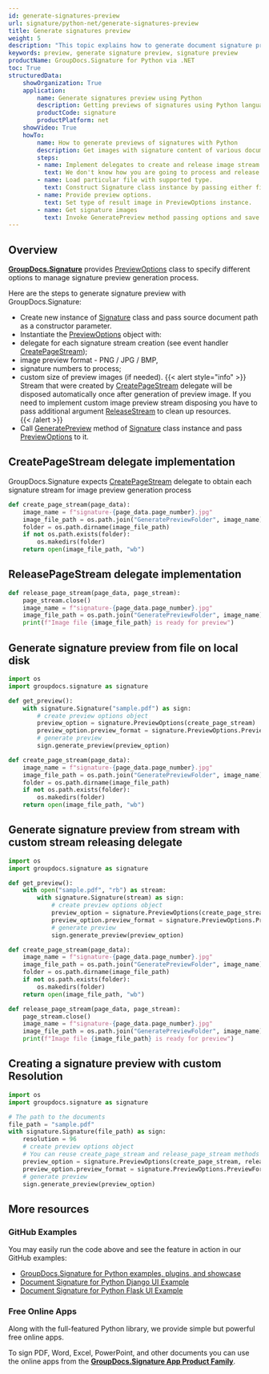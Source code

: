 ```yaml
---
id: generate-signatures-preview
url: signature/python-net/generate-signatures-preview
title: Generate signatures preview
weight: 5
description: "This topic explains how to generate document signature preview in Python with various options by GroupDocs.Signature for Python via .NET."
keywords: preview, generate signature preview, signature preview
productName: GroupDocs.Signature for Python via .NET
toc: True
structuredData:
    showOrganization: True
    application:    
        name: Generate signatures preview using Python    
        description: Getting previews of signatures using Python language and GroupDocs.Signature for Python via .NET APIs
        productCode: signature
        productPlatform: net 
    showVideo: True
    howTo:
        name: How to generate previews of signatures with Python 
        description: Get images with signature content of various document types in Python
        steps:
        - name: Implement delegates to create and release image stream for each signature.
          text: We don't know how you are going to process and release images, so you need to provide CreatePageStream and ReleasePageStream delegates. 
        - name: Load particular file with supported type.
          text: Construct Signature class instance by passing either file path or stream. 
        - name: Provide preview options. 
          text: Set type of result image in PreviewOptions instance.
        - name: Get signature images
          text: Invoke GeneratePreview method passing options and save signature images by method from CreatePageStream delegate.
---
```

## Overview

[**GroupDocs.Signature**](https://products.groupdocs.com/signature/python-net) provides [PreviewOptions](https://reference.groupdocs.com/signature/python-net/groupdocs.signature.options/previewoptions) class to specify different options to manage signature preview generation process.

Here are the steps to generate signature preview with GroupDocs.Signature:

* Create new instance of [Signature](https://reference.groupdocs.com/signature/python-net/groupdocs.signature/signature) class and pass source document path as a constructor parameter.
* Instantiate the [PreviewOptions](https://reference.groupdocs.com/signature/python-net/groupdocs.signature.options/previewoptions) object with:
* delegate for each signature stream creation (see event handler [CreatePageStream](https://reference.groupdocs.com/signature/python-net/groupdocs.signature.options/createpagestream));
* image preview format - PNG / JPG / BMP,
* signature numbers to process;
* custom size of preview images (if needed).
{{< alert style="info" >}}
Stream that were created by [CreatePageStream](https://reference.groupdocs.com/signature/python-net/groupdocs.signature.options/createpagestream) delegate will be disposed automatically once after generation of preview image. If you need to implement custom image preview stream disposing you have to pass additional argument [ReleaseStream](https://reference.groupdocs.com/signature/python-net/groupdocs.signature.options/releasepagestream) to clean up resources.  
{{< /alert >}}
* Call [GeneratePreview](https://reference.groupdocs.com/signature/python-net/groupdocs.signature/signature/generatepreview) method of [Signature](https://reference.groupdocs.com/signature/python-net/groupdocs.signature/signature) class instance and pass [PreviewOptions](https://reference.groupdocs.com/signature/python-net/groupdocs.signature.options/previewoptions) to it.

## CreatePageStream delegate implementation

GroupDocs.Signature expects [CreatePageStream](https://reference.groupdocs.com/signature/python-net/groupdocs.signature.options/createpagestream) delegate to obtain each signature stream for image preview generation process

```python
def create_page_stream(page_data):
    image_name = f"signature-{page_data.page_number}.jpg"
    image_file_path = os.path.join("GeneratePreviewFolder", image_name)
    folder = os.path.dirname(image_file_path)
    if not os.path.exists(folder):
        os.makedirs(folder)
    return open(image_file_path, "wb")
```

## ReleasePageStream delegate implementation

```python
def release_page_stream(page_data, page_stream):
    page_stream.close()
    image_name = f"signature-{page_data.page_number}.jpg"
    image_file_path = os.path.join("GeneratePreviewFolder", image_name)
    print(f"Image file {image_file_path} is ready for preview")
```

## Generate signature preview from file on local disk

```python
import os
import groupdocs.signature as signature

def get_preview():
    with signature.Signature("sample.pdf") as sign:
        # create preview options object
        preview_option = signature.PreviewOptions(create_page_stream)
        preview_option.preview_format = signature.PreviewOptions.PreviewFormats.JPEG
        # generate preview
        sign.generate_preview(preview_option)

def create_page_stream(page_data):
    image_name = f"signature-{page_data.page_number}.jpg"
    image_file_path = os.path.join("GeneratePreviewFolder", image_name)
    folder = os.path.dirname(image_file_path)
    if not os.path.exists(folder):
        os.makedirs(folder)
    return open(image_file_path, "wb")
```

## Generate signature preview from stream with custom stream releasing delegate

```python
import os
import groupdocs.signature as signature

def get_preview():
    with open("sample.pdf", "rb") as stream:
        with signature.Signature(stream) as sign:
            # create preview options object
            preview_option = signature.PreviewOptions(create_page_stream, release_page_stream)
            preview_option.preview_format = signature.PreviewOptions.PreviewFormats.JPEG
            # generate preview
            sign.generate_preview(preview_option)

def create_page_stream(page_data):
    image_name = f"signature-{page_data.page_number}.jpg"
    image_file_path = os.path.join("GeneratePreviewFolder", image_name)
    folder = os.path.dirname(image_file_path)
    if not os.path.exists(folder):
        os.makedirs(folder)
    return open(image_file_path, "wb")

def release_page_stream(page_data, page_stream):
    page_stream.close()
    image_name = f"signature-{page_data.page_number}.jpg"
    image_file_path = os.path.join("GeneratePreviewFolder", image_name)
    print(f"Image file {image_file_path} is ready for preview")
```

## Creating a signature preview with custom Resolution

```python
import os
import groupdocs.signature as signature

# The path to the documents
file_path = "sample.pdf"
with signature.Signature(file_path) as sign:
    resolution = 96
    # create preview options object
    # You can reuse create_page_stream and release_page_stream methods from the previous example
    preview_option = signature.PreviewOptions(create_page_stream, release_page_stream, resolution)
    preview_option.preview_format = signature.PreviewOptions.PreviewFormats.JPEG
    # generate preview
    sign.generate_preview(preview_option)
```



## More resources

### GitHub Examples

You may easily run the code above and see the feature in action in our GitHub examples:

* [GroupDocs.Signature for Python examples, plugins, and showcase](https://github.com/groupdocs-signature/GroupDocs.Signature-for-Python)
* [Document Signature for Python Django UI Example](https://github.com/groupdocs-signature/GroupDocs.Signature-for-Python-Django)
* [Document Signature for Python Flask UI Example](https://github.com/groupdocs-signature/GroupDocs.Signature-for-Python-Flask)

### Free Online Apps

Along with the full-featured Python library, we provide simple but powerful free online apps.

To sign PDF, Word, Excel, PowerPoint, and other documents you can use the online apps from the **[GroupDocs.Signature App Product Family](https://products.groupdocs.app/signature/family)**.
